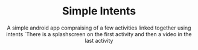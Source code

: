 <center>
<h1>Simple Intents</h1>
<p>A simple android app compraising of a few activities linked together using intents
`There is a splashscreen on the first activity and then a video in the last activity</p>
  </center>
